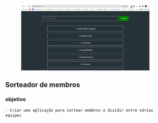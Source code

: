 <p align="center">
  <img alt="sorteador" src="./sorteador.png" width="80%">
</p>


## Sorteador de membros 
  ### objetivo
    - Criar uma aplicação para sortear membros e dividir entre várias equipes
